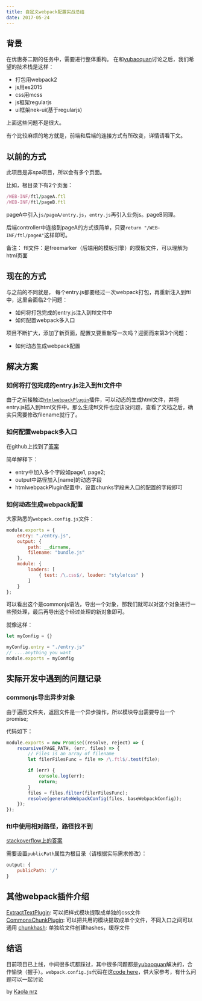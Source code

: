 ```yaml
---
title: 自定义webpack配置实战总结
date: 2017-05-24
---
```


<!-- 为了更方便归档，请先完善以上信息，正文贴下面 -->
<!--
注意点：
0. 文章中的资源（主要是图片）引用请使用 HTTPS
1. 文章末可以加上自己的署名，如： by [Kaola](http://www.kaola.com)
2. 最好不要用 NOS 图床，感觉加防盗链是迟早的事
-->

## 背景

在优惠券二期的任务中，需要进行整体重构。 在和[yubaoquan](https://github.com/yubaoquan)讨论之后，我们希望的技术栈是这样：

- 打包用webpack2
- js用es2015
- css用mcss
- js框架regularjs
- ui框架nek-ui(基于regularjs)

上面这些问题不是很大。 

有个比较麻烦的地方就是，前端和后端的连接方式有所改变，详情请看下文。

<!-- more -->

## 以前的方式

此项目是非spa项目，所以会有多个页面。

比如，根目录下有2个页面：

```ruby
/WEB-INF/ftl/pageA.ftl
/WEB-INF/ftl/pageB.ftl
```

pageA中引入`js/pageA/entry.js`，`entry.js`再引入业务js。pageB同理。

后端controller中连接到pageA的方式很简单，只要`return "/WEB-INF/ftl/pageA"`这样即可。

备注：
ftl文件：是freemarker（后端用的模板引擎）的模板文件，可以理解为html页面

## 现在的方式

与之前的不同就是， 每个entry.js都要经过一次webpack打包，再重新注入到ftl中，这里会面临2个问题：

- 如何将打包完成的entry.js注入到ftl文件中
- 如何配置webpack多入口

项目不断扩大，添加了新页面，配置又要重新写一次吗？迎面而来第3个问题：

- 如何动态生成webpack配置

## 解决方案

### 如何将打包完成的entry.js注入到ftl文件中

由于之前接触过[`htmlwebpackPlugin`](https://github.com/jantimon/html-webpack-plugin)插件，可以动态的生成html文件，并将entry.js插入到html文件中。那么生成ftl文件也应该没问题，查看了文档之后，确实只需要修改filename就行了。

### 如何配置webpack多入口

在github上找到了[答案](https://github.com/jantimon/html-webpack-plugin/issues/218#issuecomment-183066602)

简单解释下：
- entry中加入多个字段如page1, page2;
- output中路径加入[name]的动态字段
- htmlwebpackPlugin配置中，设置chunks字段未入口的配置的字段即可

### 如何动态生成webpack配置

大家熟悉的`webpack.config.js`文件：
```js
module.exports = {
    entry: "./entry.js",
    output: {
        path: __dirname,
        filename: "bundle.js"
    },
    module: {
        loaders: [
            { test: /\.css$/, loader: "style!css" }
        ]
    }
};
```

可以看出这个是commonjs语法，导出一个对象，那我们就可以对这个对象进行一些预处理，最后再导出这个经过处理的新对象即可。

就像这样：
```js
let myConfig = {}

myConfig.entry = "./entry.js"
// ....anything you want
module.exports = myConfig
```

## 实际开发中遇到的问题记录

### commonjs导出异步对象

由于遍历文件夹，返回文件是一个异步操作，所以模块导出需要导出一个promise;

代码如下：

```js
module.exports = new Promise((resolve, reject) => {
    recursive(PAGE_PATH, (err, files) => {
        // Files is an array of filename
        let filerFilesFunc = file => /\.ftl$/.test(file);

        if (err) {
            console.log(err);
            return;
        }
        files = files.filter(filerFilesFunc);
        resolve(generateWebpackConfig(files, baseWebpackConfig));
    });
});
```

### ftl中使用相对路径，路径找不到

[stackoverflow上的答案](http://stackoverflow.com/questions/34620628/htmlwebpackplugin-injects-relative-path-files-which-breaks-when-loading-non-root)

需要设置`publicPath`属性为根目录（请根据实际需求修改）：
```js
output: {
    publicPath: '/' 
}
```

## 其他webpack插件介绍

[ExtractTextPlugin](https://github.com/webpack-contrib/extract-text-webpack-plugin): 可以把样式模块提取成单独的css文件
[CommonsChunkPlugin](https://webpack.js.org/plugins/commons-chunk-plugin/): 可以把共用的模块提取成单个文件，不同入口之间可以通用
[chunkhash](https://webpack.js.org/guides/caching/): 单独给文件创建hashes，缓存文件

## 结语

目前项目已上线，中间很多坑都踩过，其中很多问题都是[yubaoquan](https://github.com/yubaoquan)解决的，合作愉快（握手）。`webpack.config.js`代码在这[code here](https://github.com/jerryni/blog/blob/master/webpack.config.js)，供大家参考，有什么问题可以一起讨论

by [Kaola nrz](https://github.com/jerryni)
